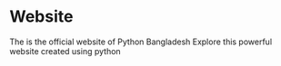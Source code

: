 # Website
The is the official website of Python Bangladesh
Explore this powerful website created using python
